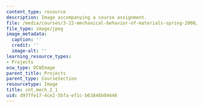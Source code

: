```yaml
---
content_type: resource
description: Image accompanying a course assignment.
file: /media/courses/3-22-mechanical-behavior-of-materials-spring-2008/d977fe174ce25bfaef1cb63846b04446_cnt_mech_2_1.jpg
file_type: image/jpeg
image_metadata:
  caption: ''
  credit: ''
  image-alt: ''
learning_resource_types:
- Projects
ocw_type: OCWImage
parent_title: Projects
parent_type: CourseSection
resourcetype: Image
title: cnt_mech_2_1
uid: d977fe17-4ce2-5bfa-ef1c-b63846b04446
---
```

